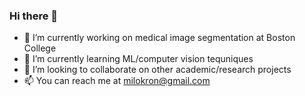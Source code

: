 ### Hi there 👋

- 🔭 I’m currently working on medical image segmentation at Boston College
- 🌱 I’m currently learning ML/computer vision tequniques
- 👯 I’m looking to collaborate on other academic/research projects
- 📫 You can reach me at milokron@gmail.com

<!--
**M-Kron/M-Kron** is a ✨ _special_ ✨ repository because its `README.md` (this file) appears on your GitHub profile.

Here are some ideas to get you started:

- 🤔 I’m looking for help with ...
- 💬 Ask me about ...
- 😄 Pronouns: ...
- ⚡ Fun fact: ...
-->
